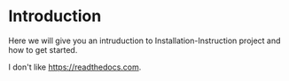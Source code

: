 # Introduction

Here we will give you an intruduction to Installation-Instruction project and how to get started.

I don't like <https://readthedocs.com>.


